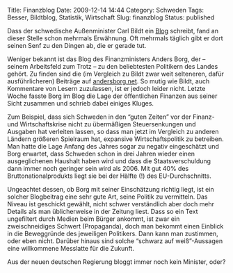 Title: Finanzblog
Date: 2009-12-14 14:44
Category: Schweden
Tags: Besser, Bildtblog, Statistik, Wirtschaft
Slug: finanzblog
Status: published

Dass der schwedische Außenminister Carl Bildt ein
[Blog](http://carlbildt.wordpress.com/) schreibt, fand an dieser Stelle
schon mehrmals Erwähnung. Oft mehrmals täglich gibt er dort seinen Senf
zu den Dingen ab, die er gerade tut.

Weniger bekannt ist das Blog des Finanzministers Anders Borg, der –
seinem Arbeitsfeld zum Trotz – zu den beliebtesten Politikern des Landes
gehört. Zu finden sind die (im Vergleich zu Bildt zwar weit selteneren,
dafür ausführlicheren) Beiträge auf
[andersborg.net](http://www.andersborg.net/). So mutig wie Bildt, auch
Kommentare von Lesern zuzulassen, ist er jedoch leider nicht. Letzte
Woche fasste Borg im Blog die Lage der öffentlichen Finanzen aus seiner
Sicht zusammen und schrieb dabei einiges Kluges.

Zum Beispiel, dass sich Schweden in den “guten Zeiten” vor der Finanz-
und Wirtschaftskrise nicht zu übermäßigen Steuersenkungen und Ausgaben
hat verleiten lassen, so dass man jetzt im Vergleich zu anderen Ländern
größeren Spielraum hat, expansive Wirtschaftspolitik zu betreiben. Man
hatte die Lage Anfang des Jahres sogar zu negativ eingeschätzt und Borg
erwartet, dass Schweden schon in drei Jahren wieder einen ausgeglichenen
Haushalt haben wird und dass die Staatsverschuldung dann immer noch
geringer sein wird als 2006. Mit gut 40% des Bruttonationalprodukts
liegt sie bei der Hälfte (!) des EU-Durchschnitts.

Ungeachtet dessen, ob Borg mit seiner Einschätzung richtig liegt, ist
ein solcher Blogbeitrag eine sehr gute Art, seine Politik zu vermitteln.
Das Niveau ist geschickt gewählt, nicht schwer verständlich aber doch
mehr Details als man üblicherweise in der Zeitung liest. Dass so ein
Text ungefiltert durch Medien beim Bürger ankommt, ist zwar ein
zweischneidiges Schwert (Propaganda), doch man bekommt einen Einblick in
die Beweggründe des jeweiligen Politikers. Dann kann man zustimmen, oder
eben nicht. Darüber hinaus sind solche “schwarz auf weiß”-Aussagen eine
willkommene Messlatte für die Zukunft.

Aus der neuen deutschen Regierung bloggt immer noch kein Minister, oder?

